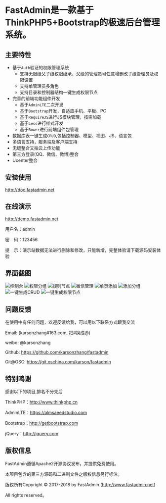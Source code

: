 FastAdmin是一款基于ThinkPHP5+Bootstrap的极速后台管理系统。
===============


## **主要特性**

* 基于`Auth`验证的权限管理系统
    * 支持无限级父子级权限继承，父级的管理员可任意增删改子级管理员及权限设置
    * 支持单管理员多角色
    * 支持目录和控制器结构一键生成权限节点
* 完善的前端功能组件开发
    * 基于`AdminLTE`二次开发
    * 基于`Bootstrap`开发，自适应手机、平板、PC
    * 基于`RequireJS`进行JS模块管理，按需加载
    * 基于`Less`进行样式开发
    * 基于`Bower`进行前端组件包管理
* 数据库表一键生成`CRUD`,包括控制器、模型、视图、JS、语言包
* 多语言支持，服务端及客户端支持
* 无缝整合又拍云上传功能
* 第三方登录(QQ、微信、微博)整合
* Ucenter整合

## **安装使用**

http://doc.fastadmin.net

## **在线演示**

http://demo.fastadmin.net

用户名：admin

密　码：123456

提　示：演示站数据无法进行删除和修改，只能新增，完整体验请下载源码安装体验

## **界面截图**
![控制台](//git.oschina.net/uploads/images/2017/0411/113717_e99ff3e7_10933.png "控制台")
![权限分组](//git.oschina.net/uploads/images/2017/0411/115838_2a541809_10933.png "权限分组")
![规则节点](//git.oschina.net/uploads/images/2017/0411/113821_ab9040f4_10933.png "规则节点")
![微信管理](//git.oschina.net/uploads/images/2017/0411/113842_bf52d293_10933.png "微信菜单管理")
![单页添加](//git.oschina.net/uploads/images/2017/0411/113908_23144e89_10933.png "单页添加")
![添加分组](//git.oschina.net/uploads/images/2017/0411/113932_7891b543_10933.png "添加分组")
![一键生成CRUD](//box.kancloud.cn/b56b9655aef1e6c64b98eb1b264bd3bf_1061x775.gif "一键生成CRUD")
![一键生成权限节点](//box.kancloud.cn/4d4e92f0b56e93990406124a35a342b0_1065x770.gif "一键生成权限节点")

## **问题反馈**

在使用中有任何问题，欢迎反馈给我，可以用以下联系方式跟我交流

Email: (karsonzhang#163.com, 把#换成@)

weibo: @karsonzhang

Github: https://github.com/karsonzhang/fastadmin

Git@OSC: https://git.oschina.com/karson/fastadmin

## **特别鸣谢**

感谢以下的项目,排名不分先后

ThinkPHP：http://www.thinkphp.cn

AdminLTE：https://almsaeedstudio.com

Bootstrap：http://getbootstrap.com

jQuery：http://jquery.com


## 版权信息

FastAdmin遵循Apache2开源协议发布，并提供免费使用。

本项目包含的第三方源码和二进制文件之版权信息另行标注。

版权所有Copyright © 2017-2018 by FastAdmin (http://www.fastadmin.net)

All rights reserved。
